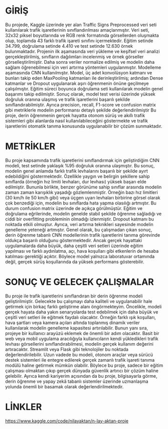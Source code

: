 # GİRİŞ
Bu projede, Kaggle üzerinde yer alan Traffic Signs Preprocessed veri seti kullanılarak trafik işaretlerinin sınıflandırılması amaçlanmıştır. Veri seti, 32x32 piksel boyutlarında ve RGB renk formatında görsellerden oluşmakta olup, toplamda 43 farklı trafik işareti sınıfını içermektedir. Eğitim setinde 34.799, doğrulama setinde 4.410 ve test setinde 12.630 örnek bulunmaktadır. Projenin ilk aşamasında veri yükleme ve keşifsel veri analizi gerçekleştirilmiş, sınıfların dağılımları incelenmiş ve örnek görseller görselleştirilmiştir. Daha sonra veriler normalize edilmiş ve modelin daha sağlam öğrenebilmesi için veri artırma yöntemleri uygulanmıştır. Modelleme aşamasında CNN kullanılmıştır. Model, üç adet konvolüsyon katmanı ve bunları takip eden MaxPooling katmanları ile derinleştirilmiş; ardından Dense katmanlar ve Dropout uygulanarak aşırı öğrenmenin önüne geçilmeye çalışılmıştır. Eğitim süreci boyunca doğrulama seti kullanılarak modelin genel başarımı takip edilmiştir. Sonuç olarak, model test verisi üzerinde yüksek doğruluk oranına ulaşmış ve trafik işaretlerini başarılı şekilde sınıflandırabilmiştir. Ayrıca precision, recall, F1-score ve confusion matrix gibi metriklerle modelin performansı detaylı şekilde değerlendirilmiştir Bu proje, derin öğrenmenin gerçek hayatta otonom sürüş ve akıllı trafik sistemleri gibi alanlarda nasıl kullanılabileceğini göstermekte ve trafik işaretlerini otomatik tanıma konusunda uygulanabilir bir çözüm sunmaktadır.

# METRİKLER
Bu proje kapsamında trafik işaretlerini sınıflandırmak için geliştirdiğim CNN modeli, test setinde yaklaşık %95 doğruluk oranına ulaşmıştır. Bu sonuç, modelin genel anlamda farklı trafik levhalarını başarılı bir şekilde ayırt edebildiğini göstermektedir. Özellikle yaygın ve belirgin şekillere sahip sınıflarda (örneğin hız limiti levhaları, dur levhası) yüksek başarı elde edilmiştir. Bununla birlikte, benzer görünüme sahip sınıflar arasında modelin zaman zaman karışıklık yaşadığı gözlemlenmiştir. Örneğin bazı hız limitleri (30 km/h ile 50 km/h gibi) veya üçgen uyarı levhaları birbirine görsel olarak çok benzediği için, modelin bu sınıflarda hata yapma olasılığı artmıştır. Bu durum confusion matrix üzerinde de açıkça görülmüştür. Eğitim ve doğrulama eğrilerinde, modelin genelde stabil şekilde öğrenme sağladığı ve ciddi bir overfitting probleminin olmadığı izlenmiştir. Dropout katmanı bu noktada etkili olmuştur. Ayrıca, veri artırma teknikleri sayesinde modelin genelleme yeteneği artmıştır. Genel olarak, bu çalışmadan çıkan sonuç, derin öğrenme tabanlı CNN modellerinin trafik işaretlerini tanıma görevinde oldukça başarılı olduğunu göstermektedir. Ancak gerçek hayattaki uygulamalarda daha büyük, daha çeşitli veri setleri üzerinde eğitim yapılması ve farklı aydınlatma, açı, hava koşulları gibi etkenlerin de hesaba katılması gerektiği açıktır. Böylece model yalnızca laboratuvar ortamında değil, gerçek sürüş koşullarında da yüksek performans gösterebilir.

# SONUÇ VE GELECEK ÇALIŞMALAR
Bu proje ile trafik işaretlerini sınıflandıran bir derin öğrenme modeli geliştirilmiştir. Gelecekte bu çalışmayı daha kaliteli ve uygulanabilir hale getirmek için birkaç farklı geliştirme alanı öngörmekteyim. Öncelikle, modeli gerçek hayata daha yakın senaryolarda test edebilmek için daha büyük ve çeşitli veri setleri ile eğitmek faydalı olacaktır. Örneğin farklı ışık koşulları, hava şartları veya kamera açıları altında toplanmış dinamik veriler kullanılarak modelin genelleme kapasitesi artırılabilir. Bunun yanı sıra, projeye bir kullanıcı arayüzü eklemek de önemli bir adım olacaktır. Basit bir web veya mobil uygulama aracılığıyla kullanıcıların kendi yükledikleri trafik levhası görsellerini sınıflandırabilmesi, modelin gerçek kullanım değerini artıracaktır. Streamlit veya Flask gibi teknolojiler bu noktada değerlendirilebilir. Uzun vadede bu modeli, otonom araçlar veya sürücü destek sistemleri ile entegre edilerek gerçek zamanlı trafik işareti tanıma modülü haline getirmek mümkün olabilir. Böylece bu proje, sadece bir eğitim çalışması olmaktan çıkıp gerçek dünyada güvenlik artırıcı bir çözüm haline gelebilir. Ayrıca kendi kariyerim açısından da bu proje, bilgisayarla görme, derin öğrenme ve yapay zekâ tabanlı sistemler üzerinde uzmanlaşma yolunda önemli bir basamak olarak değerlendirilmektedir.

# LİNKLER
https://www.kaggle.com/code/nilayaktan/n-lay-aktan-proje
